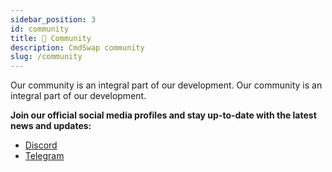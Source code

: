 ```yaml
---
sidebar_position: 3
id: community
title: 👥 Community
description: CmdSwap community
slug: /community
---
```


Our community is an integral part of our development. Our community is an integral part of our development.

**Join our official social media profiles and stay up-to-date with the latest news and updates:**

- [Discord](https://discord.gg/X6R9Ea7peu)
- [Telegram](https://t.me/cmdswap)
